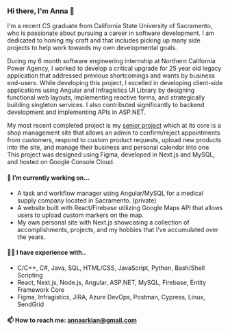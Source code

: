 ### Hi there, I'm Anna 👋

I'm a recent CS graduate from California State University of Sacramento, who is passionate about pursuing a career in software development. 
I am dedicated to honing my craft and that includes picking up many side projects to help work towards my own developmental goals. 

During my 6 month software engineering internship at Northern California Power Agency, I worked to develop a critical upgrade for 25 year old legacy application 
that addressed previous shortcomings and wants by business end-users. While developing this project, I excelled in developing client-side applications using Angular and Infragistics UI Library by designing functional web layouts, implementing reactive forms, and strategically building singleton services. I also contributed significantly to backend development and implementing APIs in ASP.NET. 

My most recent completed project is my [senior project](https://github.com/Finesseology/cultureforyou) which at its core is a shop management site that allows an admin to confirm/reject appointments from customers, respond to custom product requests, upload new products into the site, and manage their business and personal calendar into one. This project was designed using Figma, developed in Next.js and MySQL, and hosted on Google Console Cloud.

#### 🔭 I’m currently working on...
 - A task and workflow manager using Angular/MySQL for a medical supply company located in Sacramento. (private)
 - A website built with React/Firebase utilizing Google Maps API that allows users to upload custom markers on the map. 
 - My own personal site with Next.js showcasing a collection of accomplishments, projects, and my hobbies that I've accumulated over the years.

#### 👩‍💻 I have experience with..
- C/C++, C#, Java, SQL, HTML/CSS, JavaScript, Python, Bash/Shell Scripting
- React, Next.js, Node.js, Angular, ASP.NET, MySQL, Firebase, Entity Framework Core
- Figma, Infragistics, JIRA, Azure DevOps, Postman, Cypress, Linux, SendGrid

#### 📫 How to reach me: annasrkian@gmail.com
<!--
**annasark/annasark** is a ✨ _special_ ✨ repository because its `README.md` (this file) appears on your GitHub profile.

Here are some ideas to get you started:

- 🔭 I’m currently working on ...
- 🌱 I’m currently learning ...
- 👯 I’m looking to collaborate on ...
- 🤔 I’m looking for help with ...
- 💬 Ask me about ...
- 📫 How to reach me: ...
- 😄 Pronouns: ...
- ⚡ Fun fact: ...
-->
